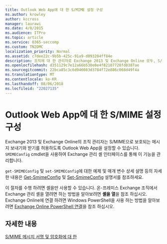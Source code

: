 ```yaml
---
title: Outlook Web App에 대 한 S/MIME 설정 구성
ms.author: krowley
author: kccross
manager: laurawi
ms.date: 4/8/2015
ms.audience: ITPro
ms.topic: article
ms.service: O365-seccomp
ms.custom: TN2DMC
localization_priority: Normal
ms.assetid: c7dee22c-9b5b-425c-91a9-d093204ff84e
description: 조직에 대 한 관리자로 Exchange 2013 및 Exchange Online 모두, S/MIME로 보호 된 메시지 보내기 및 받기를 허용 하도록 Outlook Web App을 설정할 수 있습니다. Exchange 관리 셸 인터페이스를 통해이 기능을 관리 하려면 SMIMEConfig cmdlet을 사용 합니다.
ms.openlocfilehash: d351129c7e12a66b530e0e4f82107728fd8387ae
ms.sourcegitcommit: 22bca85c3c6d946083d3784f72e886c068d49f4a
ms.translationtype: MT
ms.contentlocale: ko-KR
ms.lasthandoff: 08/06/2018
ms.locfileid: "22027135"
---
```

# <a name="configure-smime-settings-for-outlook-web-app"></a>Outlook Web App에 대 한 S/MIME 설정 구성

Exchange 2013 및 Exchange Online의 조직 관리자는 S/MIME으로 보호되는 메시지 보내기와 받기를 허용하도록 Outlook Web App을 설정할 수 있습니다.  `SMIMEConfig` cmdlet을 사용하여 Exchange 관리 셸 인터페이스를 통해 이 기능을 관리합니다. 
  
`get-SMIMEConfig` 및  `set-SMIMEConfig`에 대한 예제 및 매개 변수 상세 설명 등의 자세한 내용은 [Get-SmimeConfig](http://technet.microsoft.com/library/4b29fa89-0840-4fe9-8885-019fcef2e02b.aspx) 및 [Set-SmimeConfig](http://technet.microsoft.com/library/de357ce0-8143-4c36-8032-026292fc63f0.aspx) 설명서를 참조하세요. 
  
이 절차를 수행 하려면 셸을만 사용할 수 있습니다. 온-프레미스 Exchange 조직에서 Exchange 관리 셸을 열려면 하는 방법을 알아보려면 **셸을 열**을 참조 하십시오. Exchange Online에 연결 하려면 Windows PowerShell을 사용 하는 방법을 알아보려면 [Exchange Online PowerShell 연결](https://go.microsoft.com/fwlink/p/?linkid=396554)을 참조 하십시오.
  
## <a name="for-more-information"></a>자세한 내용

[S/MIME 메시지 서명 및 암호화에 대 한](s-mime-for-message-signing-and-encryption.md)
  

